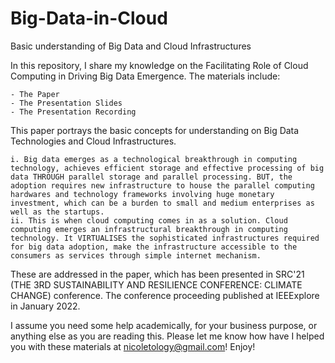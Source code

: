 # Big-Data-in-Cloud
Basic understanding of Big Data and Cloud Infrastructures

In this repository, I share my knowledge on the Facilitating Role of Cloud Computing in Driving Big Data Emergence. The materials include: 

	- The Paper
	- The Presentation Slides
	- The Presentation Recording

This paper portrays the basic concepts for understanding on Big Data Technologies and Cloud Infrastructures. 

	i. Big data emerges as a technological breakthrough in computing technology, achieves efficient storage and effective processing of big data THROUGH parallel storage and parallel processing. BUT, the adoption requires new infrastructure to house the parallel computing hardwares and technology frameworks involving huge monetary investment, which can be a burden to small and medium enterprises as well as the startups. 
	ii. This is when cloud computing comes in as a solution. Cloud computing emerges an infrastructural breakthrough in computing technology. It VIRTUALISES the sophisticated infrastructures required for big data adoption, make the infrastructure accessible to the consumers as services through simple internet mechanism. 
	
These are addressed in the paper, which has been presented in SRC'21 (THE 3RD SUSTAINABILITY AND RESILIENCE CONFERENCE: CLIMATE CHANGE) conference. The conference proceeding published at IEEExplore in January 2022.

I assume you need some help academically, for your business purpose, or anything else as you are reading this. Please let me know how have I helped you with these materials at nicoletology@gmail.com! Enjoy! 
